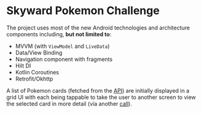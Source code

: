 # Skyward Pokemon Challenge
The project uses most of the new Android technologies and architecture components including, **but not limited to**:
- MVVM (with `ViewModel` and `LiveData`) 
- Data/View Binding
- Navigation component with fragments 
- Hilt DI 
- Kotlin Coroutines
- Retrofit/Okhttp

A list of Pokemon cards (fetched from the [API](https://docs.pokemontcg.io/api-reference/cards/search-cards)) are initially displayed in a grid UI with each being tappable to take the user to another screen to view the selected card in more detail (via another [call](https://docs.pokemontcg.io/api-reference/cards/get-card)).
